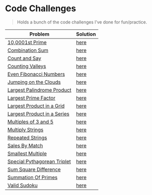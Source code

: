 # Code Challenges

> Holds a bunch of the code challenges I've done for fun/practice.

| Problem                                                                              | Solution                                                                       |
| ------------------------------------------------------------------------------------ | ------------------------------------------------------------------------------ |
| [10,0001st Prime](https://projecteuler.net/problem=7)                                | [here](./project-euler/nth_prime.py)                                           |
| [Combination Sum](https://leetcode.com/problems/combination-sum/)                    | [here](./leetcode/CombinationSum.java)                                         |
| [Count and Say](https://leetcode.com/problems/count-and-say/)                        | [here](./leetcode/CountAndSay.java)                                            |
| [Counting Valleys](https://www.hackerrank.com/challenges/counting-valleys)           | [here](./hacker-rank/counting-valleys.js)                                      |
| [Even Fibonacci Numbers](https://projecteuler.net/problem=2)                         | [here](./project-euler/even_fibonacci_numbers.py)                              |
| [Jumping on the Clouds](https://www.hackerrank.com/challenges/jumping-on-the-clouds) | [here](./hacker-rank/jumping-on-clouds.js)                                     |
| [Largest Palindrome Product](https://projecteuler.net/problem=4)                     | [here](./project-euler/largest_palindrome_product.py)                          |
| [Largest Prime Factor](https://projecteuler.net/problem=3)                           | [here](./project-euler/largest_prime_number.py)                                |
| [Largest Product in a Grid](https://projecteuler.net/problem=11)                     | [here](./project-euler/largest_product_in_grid/largest_product_in_grid.py)     |
| [Largest Product in a Series](https://projecteuler.net/problem=8)                    | [here](./project-euler/largest_product_in_series/largest_product_in_series.py) |
| [Multiples of 3 and 5](https://projecteuler.net/problem=1)                           | [here](./project-euler/multiples_of_3_and_5.py)                                |
| [Multiply Strings](https://leetcode.com/problems/multiply-strings/)                  | [here](./leetcode/MultiplyStrings.java)                                        |
| [Repeated Strings](https://www.hackerrank.com/challenges/repeated-string)            | [here](./hacker-rank/repeated-string.js)                                       |
| [Sales By Match](https://www.hackerrank.com/challenges/sock-merchant)                | [here](./hacker-rank/sales-by-match.js)                                        |
| [Smallest Multiple](https://projecteuler.net/problem=5)                              | [here](./project-euler/smallest_multiple.py)                                   |
| [Special Pythagorean Triplet](https://projecteuler.net/problem=9)                    | [here](./project-euler/special_pythagorean_triplet.py)                         |
| [Sum Square Difference](https://projecteuler.net/problem=6)                          | [here](./project-euler/sum_square_difference.py)                               |
| [Summation Of Primes](https://projecteuler.net/problem=10)                           | [here](./project-euler/summation_of_primes.py)                                 |
| [Valid Sudoku](https://leetcode.com/problems/valid-sudoku/)                          | [here](./leetcode/ValidSudoku.java)                                            |
